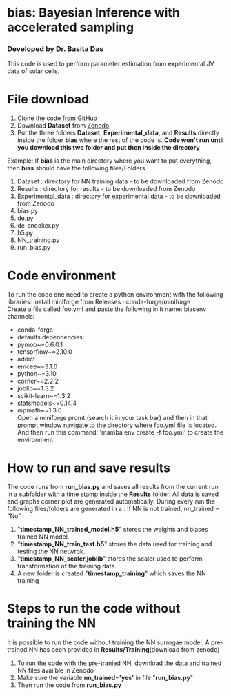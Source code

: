 # bias: Bayesian Inference with accelerated sampling
### Developed by Dr. Basita Das
This code is used to perform parameter estimation from experimental JV data of solar cells. 

# File download 
1. Clone the code from GitHub
2. Download **Dataset** from [Zenodo](https://zenodo.org/records/15875229?token=eyJhbGciOiJIUzUxMiJ9.eyJpZCI6IjJjZjRkODM5LWMxMzktNDQzNy05NzQ1LTg2NmU0YjQ2M2RmMyIsImRhdGEiOnt9LCJyYW5kb20iOiJlNGE5NTBmMzhjODZmNTY1YzEzOGMyYmZhODNiNDhlYSJ9.gWw0G0oTJHrPNScyKjJIQEbZ_jfEdduDouB2aik_7X0fKmlox4OLMF4RtfSwqSYmUmc54bmwEt4rRvZ8-S2U2A)
4. Put the three folders **Dataset**, **Experimental_data**, and **Results** directly inside the folder **bias** where the rest of the code is.
**Code won't run until you download this two folder and put then inside the directory**

Example: 
If **bias** is the main directory where you want to put everything, then **bias** should have the following files/Folders
1. Dataset : directory for NN training data - to be downloaded from Zenodo
2. Results : directory for results - to be downloaded from Zenodo
3. Experimental_data : directory for experimental data - to be downloaded from Zenodo
4. bias.py
6. de.py
7. de_snooker.py
8. h5.py
9. NN_training.py
10. run_bias.py

# Code environment
To run the code one need to create a python environment with the following libraries:
install miniforge from Releases · conda-forge/miniforge\
Create a file called foo.yml and paste the following in it 
name: biasenv
channels:
  - conda-forge
  - defaults
dependencies:
  - pymoo~=0.6.0.1
  - tensorflow~=2.10.0
  - addict
  - emcee~=3.1.6
  - python~=3.10
  - corner~=2.2.2
  - joblib~=1.3.2
  - scikit-learn~=1.3.2
  - statsmodels~=0.14.4
  - mpmath~=1.3.0\
Open a  miniforge promt (search it in your task bar) and then in that prompt window navigate to the directory where foo.yml file is located. \
And then run this command:
'mamba env create -f foo.yml' to create the environment


# How to run and save results
The code runs from **run_bias.py** and saves all results from the current run in a subfolder with a time stamp inside the **Results** folder. All data is saved and graphs corner plot are generated automatically.
During every run the following files/folders are generated in a :
If NN is not trained, nn_trained = "No"
1. "**timestamp_NN_trained_model.h5**" stores the weights and biases trained NN model. 
2. "**timestamp_NN_train_test.h5**" stores the data used for training and testing the NN netwrok.
3. "**timestamp_NN_scaler.joblib**" stores the scaler used to perform transformation of the training data.
4. A new folder is created "**timestamp_training**" which saves the NN training

# Steps to run the code without training the NN
It is possible to run the code without training the NN surrogae model. A pre-trained NN has been provided in **Results/Training**(download from zenodo)
1. To run the code with the pre-tranied NN, download the data and trained NN files availble in Zenodo
2. Make sure the variable **nn_trained='yes'** in file "**run_bias.py**"
3. Then run the code from **run_bias.py**



